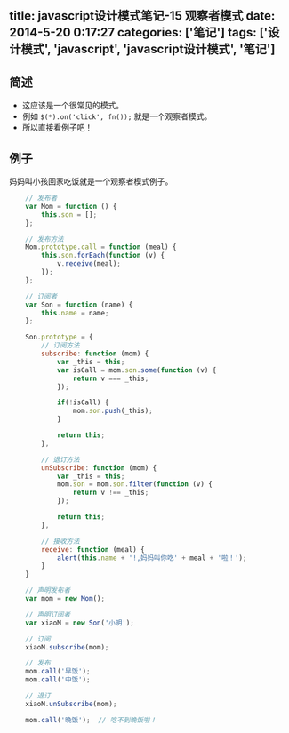 title: javascript设计模式笔记-15 观察者模式
date: 2014-5-20 0:17:27
categories: ['笔记']
tags: ['设计模式', 'javascript', 'javascript设计模式', '笔记']
---

## 简述
* 这应该是一个很常见的模式。
* 例如 `$(*).on('click', fn());` 就是一个观察者模式。
* 所以直接看例子吧！

## 例子
妈妈叫小孩回家吃饭就是一个观察者模式例子。

<!-- more -->

```javascript
    // 发布者
    var Mom = function () {
        this.son = [];
    };

    // 发布方法
    Mom.prototype.call = function (meal) {
        this.son.forEach(function (v) {
            v.receive(meal);
        });
    };

    // 订阅者
    var Son = function (name) {
        this.name = name;
    };

    Son.prototype = {
        // 订阅方法
        subscribe: function (mom) {
            var _this = this;
            var isCall = mom.son.some(function (v) {
                return v === _this;
            });

            if(!isCall) {
                mom.son.push(_this);
            }

            return this;
        },

        // 退订方法
        unSubscribe: function (mom) {
            var _this = this;
            mom.son = mom.son.filter(function (v) {
                return v !== _this;
            });

            return this;
        },

        // 接收方法
        receive: function (meal) {
            alert(this.name + '!,妈妈叫你吃' + meal + '啦！');
        }
    }

    // 声明发布者
    var mom = new Mom();

    // 声明订阅者
    var xiaoM = new Son('小明');

    // 订阅
    xiaoM.subscribe(mom);

    // 发布
    mom.call('早饭');
    mom.call('中饭');

    // 退订
    xiaoM.unSubscribe(mom);

    mom.call('晚饭');  // 吃不到晚饭啦！
```